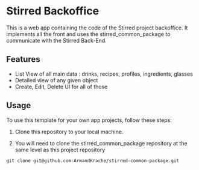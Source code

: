 # Stirred Backoffice

This is a web app containing the code of the Stirred project backoffice. It implements all the front and uses the stirred_common_package to communicate with the Stirred Back-End.

## Features

- List View of all main data : drinks, recipes, profiles, ingredients, glasses
- Detailed view of any given object
- Create, Edit, Delete UI for all of those

## Usage

To use this template for your own app projects, follow these steps:

1. Clone this repository to your local machine.

2. You will need to clone the stirred_common_package repository at the same level as this project repository

`git clone git@github.com:ArmandKrache/stirred-common-package.git`
